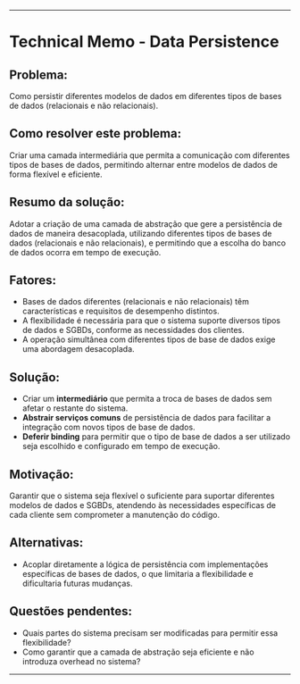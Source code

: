 
---
# Technical Memo - Data Persistence

## Problema:
Como persistir diferentes modelos de dados em diferentes tipos de bases de dados (relacionais e não relacionais).

## Como resolver este problema:
Criar uma camada intermediária que permita a comunicação com diferentes tipos de bases de dados, permitindo alternar entre modelos de dados de forma flexível e eficiente.

## Resumo da solução:
Adotar a criação de uma camada de abstração que gere a persistência de dados de maneira desacoplada, utilizando diferentes tipos de bases de dados (relacionais e não relacionais), e permitindo que a escolha do banco de dados ocorra em tempo de execução.

## Fatores:
- Bases de dados diferentes (relacionais e não relacionais) têm características e requisitos de desempenho distintos.
- A flexibilidade é necessária para que o sistema suporte diversos tipos de dados e SGBDs, conforme as necessidades dos clientes.
- A operação simultânea com diferentes tipos de base de dados exige uma abordagem desacoplada.

## Solução:
- Criar um **intermediário** que permita a troca de bases de dados sem afetar o restante do sistema.
- **Abstrair serviços comuns** de persistência de dados para facilitar a integração com novos tipos de base de dados.
- **Deferir binding** para permitir que o tipo de base de dados a ser utilizado seja escolhido e configurado em tempo de execução.

## Motivação:
Garantir que o sistema seja flexível o suficiente para suportar diferentes modelos de dados e SGBDs, atendendo às necessidades específicas de cada cliente sem comprometer a manutenção do código.

## Alternativas:
- Acoplar diretamente a lógica de persistência com implementações específicas de bases de dados, o que limitaria a flexibilidade e dificultaria futuras mudanças.

## Questões pendentes:
- Quais partes do sistema precisam ser modificadas para permitir essa flexibilidade?
- Como garantir que a camada de abstração seja eficiente e não introduza overhead no sistema?
---
